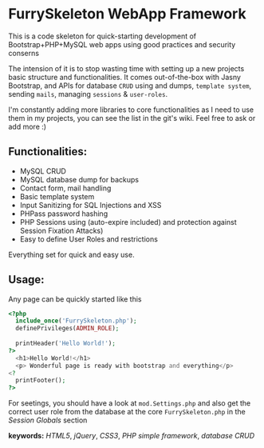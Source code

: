 FurrySkeleton WebApp Framework
==============================

This is a code skeleton for quick-starting development of Bootstrap+PHP+MySQL web apps using good practices and security conserns

The intension of it is to stop wasting time with setting up a new projects basic structure and functionalities. It comes out-of-the-box with Jasny Bootstrap, and APIs for database `CRUD` using and dumps, `template system`, sending `mails`, managing `sessions` & `user-roles`.

I'm constantly adding more libraries to core functionalities as I need to use them in my projects, you can see the list in the git's wiki. Feel free to ask or add more :)

Functionalities:
----------------
-  MySQL CRUD
-  MySQL database dump for backups
-  Contact form, mail handling
-  Basic template system
-  Input Sanitizing for SQL Injections and XSS
-  PHPass password hashing
-  PHP Sessions using (auto-expire included) and protection against Session Fixation Attacks)
-  Easy to define User Roles and restrictions

Everything set for quick and easy use.

Usage:
------

Any page can be quickly started like this
```php
<?php
  include_once('FurrySkeleton.php');
  definePrivileges(ADMIN_ROLE);
  
  printHeader('Hello World!');
?>
  <h1>Hello World!</h1>
  <p> Wonderful page is ready with bootstrap and everything</p>
<?
  printFooter();
?>
```

For seetings, you should have a look at `mod.Settings.php` and also get the correct user role from the database at the core `FurrySkeleton.php` in the _Session Globals_ section 


**keywords:** _HTML5_, _jQuery_, _CSS3_, _PHP simple framework_, _database CRUD_

